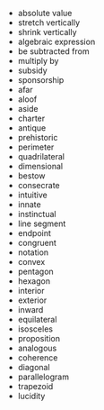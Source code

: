 * absolute value
* stretch vertically
* shrink vertically
* algebraic expression
* be subtracted from
* multiply by
* subsidy
* sponsorship
* afar
* aloof
* aside
* charter
* antique
* prehistoric
* perimeter
* quadrilateral
* dimensional
* bestow
* consecrate
* intuitive
* innate
* instinctual
* line segment
* endpoint
* congruent
* notation
* convex
* pentagon
* hexagon
* interior
* exterior
* inward
* equilateral
* isosceles
* proposition
* analogous
* coherence
* diagonal
* parallelogram
* trapezoid
* lucidity
